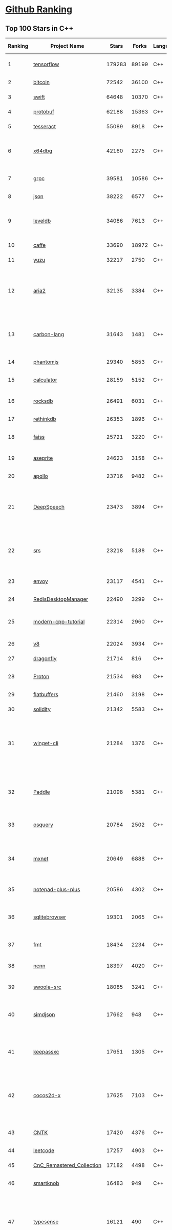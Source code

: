 [Github Ranking](../README.md)
==========

## Top 100 Stars in C\+\+

| Ranking | Project Name | Stars | Forks | Language | Open Issues | Description | Last Commit |
| ------- | ------------ | ----- | ----- | -------- | ----------- | ----------- | ----------- |
| 1 | [tensorflow](https://github.com/tensorflow/tensorflow) | 179283 | 89199 | C++ | 1938 | An Open Source Machine Learning Framework for Everyone | 2023-12-08T02:53:11Z |
| 2 | [bitcoin](https://github.com/bitcoin/bitcoin) | 72542 | 36100 | C++ | 354 | Bitcoin Core integration/staging tree | 2023-12-08T00:52:37Z |
| 3 | [swift](https://github.com/apple/swift) | 64648 | 10370 | C++ | 6173 | The Swift Programming Language | 2023-12-08T02:26:53Z |
| 4 | [protobuf](https://github.com/protocolbuffers/protobuf) | 62188 | 15363 | C++ | 781 | Protocol Buffers - Google's data interchange format | 2023-12-08T01:15:46Z |
| 5 | [tesseract](https://github.com/tesseract-ocr/tesseract) | 55089 | 8918 | C++ | 392 | Tesseract Open Source OCR Engine (main repository) | 2023-12-06T10:07:50Z |
| 6 | [x64dbg](https://github.com/x64dbg/x64dbg) | 42160 | 2275 | C++ | 567 | An open-source user mode debugger for Windows. Optimized for reverse engineering and malware analysis. | 2023-12-04T16:46:01Z |
| 7 | [grpc](https://github.com/grpc/grpc) | 39581 | 10586 | C++ | 590 | The C based gRPC (C++, Python, Ruby, Objective-C, PHP, C#) | 2023-12-08T02:19:25Z |
| 8 | [json](https://github.com/nlohmann/json) | 38222 | 6577 | C++ | 62 | JSON for Modern C++ | 2023-12-06T19:51:04Z |
| 9 | [leveldb](https://github.com/google/leveldb) | 34086 | 7613 | C++ | 202 | LevelDB is a fast key-value storage library written at Google that provides an ordered mapping from string keys to string values. | 2023-12-06T21:15:06Z |
| 10 | [caffe](https://github.com/BVLC/caffe) | 33690 | 18972 | C++ | 897 | Caffe: a fast open framework for deep learning. | 2023-11-22T06:10:02Z |
| 11 | [yuzu](https://github.com/yuzu-emu/yuzu) | 32217 | 2750 | C++ | 1551 | Nintendo Switch emulator | 2023-12-07T23:11:16Z |
| 12 | [aria2](https://github.com/aria2/aria2) | 32135 | 3384 | C++ | 994 | aria2 is a lightweight multi-protocol & multi-source, cross platform download utility operated in command-line. It supports HTTP/HTTPS, FTP, SFTP, BitTorrent and Metalink. | 2023-11-15T12:10:36Z |
| 13 | [carbon-lang](https://github.com/carbon-language/carbon-lang) | 31643 | 1481 | C++ | 134 | Carbon Language's main repository: documents, design, implementation, and related tools. (NOTE: Carbon Language is experimental; see README) | 2023-12-08T02:57:20Z |
| 14 | [phantomjs](https://github.com/ariya/phantomjs) | 29340 | 5853 | C++ | 14 | Scriptable Headless Browser | 2022-11-26T19:43:12Z |
| 15 | [calculator](https://github.com/microsoft/calculator) | 28159 | 5152 | C++ | 298 | Windows Calculator: A simple yet powerful calculator that ships with Windows | 2023-12-05T14:24:52Z |
| 16 | [rocksdb](https://github.com/facebook/rocksdb) | 26491 | 6031 | C++ | 561 | A library that provides an embeddable, persistent key-value store for fast storage. | 2023-12-08T02:57:44Z |
| 17 | [rethinkdb](https://github.com/rethinkdb/rethinkdb) | 26353 | 1896 | C++ | 1343 | The open-source database for the realtime web. | 2023-12-06T22:33:41Z |
| 18 | [faiss](https://github.com/facebookresearch/faiss) | 25721 | 3220 | C++ | 378 | A library for efficient similarity search and clustering of dense vectors. | 2023-12-08T00:10:25Z |
| 19 | [aseprite](https://github.com/aseprite/aseprite) | 24623 | 3158 | C++ | 1443 | Animated sprite editor & pixel art tool (Windows, macOS, Linux) | 2023-12-07T22:59:55Z |
| 20 | [apollo](https://github.com/ApolloAuto/apollo) | 23716 | 9482 | C++ | 644 | An open autonomous driving platform | 2023-12-07T01:13:46Z |
| 21 | [DeepSpeech](https://github.com/mozilla/DeepSpeech) | 23473 | 3894 | C++ | 116 | DeepSpeech is an open source embedded (offline, on-device) speech-to-text engine which can run in real time on devices ranging from a Raspberry Pi 4 to high power GPU servers. | 2023-09-16T05:37:11Z |
| 22 | [srs](https://github.com/ossrs/srs) | 23218 | 5188 | C++ | 166 | SRS is a simple, high-efficiency, real-time video server supporting RTMP, WebRTC, HLS, HTTP-FLV, SRT, MPEG-DASH, and GB28181. | 2023-12-07T06:19:47Z |
| 23 | [envoy](https://github.com/envoyproxy/envoy) | 23117 | 4541 | C++ | 1475 | Cloud-native high-performance edge/middle/service proxy | 2023-12-08T02:37:53Z |
| 24 | [RedisDesktopManager](https://github.com/RedisInsight/RedisDesktopManager) | 22490 | 3299 | C++ | 51 | None | 2023-04-18T08:47:29Z |
| 25 | [modern-cpp-tutorial](https://github.com/changkun/modern-cpp-tutorial) | 22314 | 2960 | C++ | 8 | 📚 Modern C++ Tutorial: C++11/14/17/20 On the Fly \| https://changkun.de/modern-cpp/ | 2023-10-30T09:48:11Z |
| 26 | [v8](https://github.com/v8/v8) | 22024 | 3934 | C++ | 0 | The official mirror of the V8 Git repository | 2023-10-28T13:26:41Z |
| 27 | [dragonfly](https://github.com/dragonflydb/dragonfly) | 21714 | 816 | C++ | 116 | A modern replacement for Redis and Memcached | 2023-12-08T02:17:24Z |
| 28 | [Proton](https://github.com/ValveSoftware/Proton) | 21534 | 983 | C++ | 4019 | Compatibility tool for Steam Play based on Wine and additional components | 2023-12-07T16:52:29Z |
| 29 | [flatbuffers](https://github.com/google/flatbuffers) | 21460 | 3198 | C++ | 119 | FlatBuffers: Memory Efficient Serialization Library | 2023-12-07T18:37:32Z |
| 30 | [solidity](https://github.com/ethereum/solidity) | 21342 | 5583 | C++ | 373 | Solidity, the Smart Contract Programming Language | 2023-12-07T20:42:58Z |
| 31 | [winget-cli](https://github.com/microsoft/winget-cli) | 21284 | 1376 | C++ | 846 | WinGet is the Windows Package Manager. This project includes a CLI (Command Line Interface), PowerShell modules, and a COM (Component Object Model) API (Application Programming Interface). | 2023-12-07T23:30:10Z |
| 32 | [Paddle](https://github.com/PaddlePaddle/Paddle) | 21098 | 5381 | C++ | 1068 | PArallel Distributed Deep LEarning: Machine Learning Framework from Industrial Practice （『飞桨』核心框架，深度学习&机器学习高性能单机、分布式训练和跨平台部署） | 2023-12-08T03:00:25Z |
| 33 | [osquery](https://github.com/osquery/osquery) | 20784 | 2502 | C++ | 577 | SQL powered operating system instrumentation, monitoring, and analytics. | 2023-12-07T23:14:07Z |
| 34 | [mxnet](https://github.com/apache/mxnet) | 20649 | 6888 | C++ | 1805 | Lightweight, Portable, Flexible Distributed/Mobile Deep Learning with Dynamic, Mutation-aware Dataflow Dep Scheduler; for Python, R, Julia, Scala, Go, Javascript and more | 2023-10-25T21:28:33Z |
| 35 | [notepad-plus-plus](https://github.com/notepad-plus-plus/notepad-plus-plus) | 20586 | 4302 | C++ | 2163 | Notepad++ official repository | 2023-12-07T22:23:56Z |
| 36 | [sqlitebrowser](https://github.com/sqlitebrowser/sqlitebrowser) | 19301 | 2065 | C++ | 636 | Official home of the DB Browser for SQLite (DB4S) project. Previously known as "SQLite Database Browser" and "Database Browser for SQLite". Website at:  | 2023-12-06T02:25:42Z |
| 37 | [fmt](https://github.com/fmtlib/fmt) | 18434 | 2234 | C++ | 11 | A modern formatting library | 2023-12-07T14:21:07Z |
| 38 | [ncnn](https://github.com/Tencent/ncnn) | 18397 | 4020 | C++ | 995 | ncnn is a high-performance neural network inference framework optimized for the mobile platform | 2023-12-07T03:39:55Z |
| 39 | [swoole-src](https://github.com/swoole/swoole-src) | 18085 | 3241 | C++ | 94 | 🚀 Coroutine-based concurrency library for PHP | 2023-12-08T00:11:59Z |
| 40 | [simdjson](https://github.com/simdjson/simdjson) | 17662 | 948 | C++ | 118 | Parsing gigabytes of JSON per second : used by Facebook/Meta Velox, the Node.js runtime, WatermelonDB, Apache Doris, Milvus, StarRocks | 2023-12-07T17:55:36Z |
| 41 | [keepassxc](https://github.com/keepassxreboot/keepassxc) | 17651 | 1305 | C++ | 584 | KeePassXC is a cross-platform community-driven port of the Windows application “Keepass Password Safe”. | 2023-12-06T20:14:38Z |
| 42 | [cocos2d-x](https://github.com/cocos2d/cocos2d-x) | 17625 | 7103 | C++ | 1405 | Cocos2d-x is a suite of open-source, cross-platform, game-development tools utilized by millions of developers across the globe. Its core has evolved to serve as the foundation for Cocos Creator 1.x & 2.x. | 2023-09-13T13:54:04Z |
| 43 | [CNTK](https://github.com/microsoft/CNTK) | 17420 | 4376 | C++ | 750 | Microsoft Cognitive Toolkit (CNTK), an open source deep-learning toolkit | 2023-03-11T07:31:35Z |
| 44 | [leetcode](https://github.com/haoel/leetcode) | 17257 | 4903 | C++ | 23 | LeetCode Problems' Solutions  | 2023-11-08T14:32:06Z |
| 45 | [CnC_Remastered_Collection](https://github.com/electronicarts/CnC_Remastered_Collection) | 17182 | 4498 | C++ | 75 | None | 2022-12-08T11:20:03Z |
| 46 | [smartknob](https://github.com/scottbez1/smartknob) | 16483 | 949 | C++ | 49 | Haptic input knob with software-defined endstops and virtual detents | 2023-11-14T06:42:44Z |
| 47 | [typesense](https://github.com/typesense/typesense) | 16121 | 490 | C++ | 428 | Open Source alternative to Algolia + Pinecone and an Easier-to-Use alternative to ElasticSearch ⚡ 🔍 ✨ Fast, typo tolerant, in-memory fuzzy Search Engine for building delightful search experiences | 2023-12-07T05:25:01Z |
| 48 | [FreeCAD](https://github.com/FreeCAD/FreeCAD) | 15916 | 3546 | C++ | 1086 | This is the official source code of FreeCAD, a free and opensource multiplatform 3D parametric modeler. | 2023-12-08T01:56:29Z |
| 49 | [react-native-windows](https://github.com/microsoft/react-native-windows) | 15731 | 1151 | C++ | 527 | A framework for building native Windows apps with React. | 2023-12-08T02:05:56Z |
| 50 | [brpc](https://github.com/apache/brpc) | 15497 | 3829 | C++ | 307 | brpc is an Industrial-grade RPC framework using C++ Language, which is often used in high performance system such as Search, Storage, Machine learning, Advertisement, Recommendation etc. "brpc" means "better RPC". | 2023-12-06T08:48:28Z |
| 51 | [brpc](https://github.com/apache/brpc) | 15497 | 3829 | C++ | 307 | brpc is an Industrial-grade RPC framework using C++ Language, which is often used in high performance system such as Search, Storage, Machine learning, Advertisement, Recommendation etc. "brpc" means "better RPC". | 2023-12-06T08:48:28Z |
| 52 | [Marlin](https://github.com/MarlinFirmware/Marlin) | 15456 | 18787 | C++ | 669 | Marlin is an optimized firmware for RepRap 3D printers based on the Arduino platform. Many commercial 3D printers come with Marlin installed. Check with your vendor if you need source code for your specific machine. | 2023-12-07T20:05:41Z |
| 53 | [AirSim](https://github.com/microsoft/AirSim) | 15391 | 4405 | C++ | 611 | Open source simulator for autonomous vehicles built on Unreal Engine / Unity, from Microsoft AI & Research | 2023-11-06T16:50:15Z |
| 54 | [BackgroundMusic](https://github.com/kyleneideck/BackgroundMusic) | 14439 | 656 | C++ | 443 | Background Music, a macOS audio utility: automatically pause your music, set individual apps' volumes and record system audio. | 2022-11-27T05:01:20Z |
| 55 | [cutter](https://github.com/rizinorg/cutter) | 14298 | 1110 | C++ | 472 | Free and Open Source Reverse Engineering Platform powered by rizin | 2023-12-04T23:28:39Z |
| 56 | [btop](https://github.com/aristocratos/btop) | 14179 | 467 | C++ | 196 | A monitor of resources | 2023-12-07T20:42:18Z |
| 57 | [USTC-Course](https://github.com/USTC-Resource/USTC-Course) | 14111 | 3501 | C++ | 0 | :heart:中国科学技术大学课程资源 | 2022-07-04T13:12:06Z |
| 58 | [LocalAI](https://github.com/mudler/LocalAI) | 14048 | 1221 | C++ | 177 | :robot: The free, Open Source OpenAI alternative. Self-hosted, community-driven and local-first. Drop-in replacement for OpenAI running on consumer-grade hardware. No GPU required. Runs ggml, gguf, GPTQ, onnx, TF compatible models: llama, llama2, rwkv, whisper, vicuna, koala, cerebras, falcon, dolly, starcoder, and many others | 2023-12-08T00:50:24Z |
| 59 | [IoT-For-Beginners](https://github.com/microsoft/IoT-For-Beginners) | 14009 | 2137 | C++ | 39 | 12 Weeks, 24 Lessons, IoT for All! | 2023-11-30T14:34:27Z |
| 60 | [Sourcetrail](https://github.com/CoatiSoftware/Sourcetrail) | 13886 | 1302 | C++ | 356 | Sourcetrail - free and open-source interactive source explorer | 2021-12-13T18:24:17Z |
| 61 | [muduo](https://github.com/chenshuo/muduo) | 13811 | 5133 | C++ | 27 | Event-driven network library for multi-threaded Linux server in C++11 | 2023-12-02T04:16:22Z |
| 62 | [bgfx](https://github.com/bkaradzic/bgfx) | 13732 | 1886 | C++ | 266 | Cross-platform, graphics API agnostic, "Bring Your Own Engine/Framework" style rendering library. | 2023-12-07T08:14:37Z |
| 63 | [codon](https://github.com/exaloop/codon) | 13494 | 489 | C++ | 166 | A high-performance, zero-overhead, extensible Python compiler using LLVM | 2023-12-07T20:54:01Z |
| 64 | [cosmos](https://github.com/OpenGenus/cosmos) | 13445 | 3726 | C++ | 1027 | World's largest Contributor driven code dataset \| Used in Quark Search Engine, @OpenGenus IQ, OpenGenus Visual Project | 2023-11-10T17:57:14Z |
| 65 | [foundationdb](https://github.com/apple/foundationdb) | 13416 | 1286 | C++ | 708 | FoundationDB - the open source, distributed, transactional key-value store | 2023-12-08T00:10:12Z |
| 66 | [duckdb](https://github.com/duckdb/duckdb) | 13310 | 1226 | C++ | 224 | DuckDB is an in-process SQL OLAP Database Management System | 2023-12-07T21:33:44Z |
| 67 | [arangodb](https://github.com/arangodb/arangodb) | 13188 | 838 | C++ | 713 | 🥑 ArangoDB is a native multi-model database with flexible data models for documents, graphs, and key-values. Build high performance applications using a convenient SQL-like query language or JavaScript extensions. | 2023-12-07T23:42:16Z |
| 68 | [polybar](https://github.com/polybar/polybar) | 13124 | 632 | C++ | 136 | A fast and easy-to-use status bar | 2023-12-04T01:04:59Z |
| 69 | [Atmosphere](https://github.com/Atmosphere-NX/Atmosphere) | 12937 | 1148 | C++ | 38 | Atmosphère is a work-in-progress customized firmware for the Nintendo Switch. | 2023-12-06T03:23:49Z |
| 70 | [WLED](https://github.com/Aircoookie/WLED) | 12849 | 2651 | C++ | 302 | Control WS2812B and many more types of digital RGB LEDs with an ESP8266 or ESP32 over WiFi! | 2023-12-07T21:12:23Z |
| 71 | [arrow](https://github.com/apache/arrow) | 12845 | 3148 | C++ | 3834 | Apache Arrow is a multi-language toolbox for accelerated data interchange and in-memory processing | 2023-12-08T01:13:49Z |
| 72 | [ceph](https://github.com/ceph/ceph) | 12643 | 6030 | C++ | 0 | Ceph is a distributed object, block, and file storage platform  | 2023-12-08T02:33:01Z |
| 73 | [upx](https://github.com/upx/upx) | 12597 | 1258 | C++ | 27 | UPX - the Ultimate Packer for eXecutables | 2023-12-02T00:58:24Z |
| 74 | [mold](https://github.com/rui314/mold) | 12408 | 419 | C++ | 134 | Mold: A Modern Linker 🦠 | 2023-12-07T00:45:41Z |
| 75 | [annoy](https://github.com/spotify/annoy) | 12236 | 1165 | C++ | 49 | Approximate Nearest Neighbors in C++/Python optimized for memory usage and loading/saving to disk | 2023-08-20T17:38:53Z |
| 76 | [watchman](https://github.com/facebook/watchman) | 12028 | 1000 | C++ | 167 | Watches files and records, or triggers actions, when they change.  | 2023-12-07T17:42:00Z |
| 77 | [mosh](https://github.com/mobile-shell/mosh) | 11975 | 736 | C++ | 145 | Mobile Shell | 2023-09-28T00:28:50Z |
| 78 | [arduino-esp32](https://github.com/espressif/arduino-esp32) | 11701 | 7049 | C++ | 465 | Arduino core for the ESP32 | 2023-12-07T10:26:24Z |
| 79 | [scylladb](https://github.com/scylladb/scylladb) | 11608 | 1138 | C++ | 2529 | NoSQL data store using the seastar framework, compatible with Apache Cassandra | 2023-12-07T23:33:44Z |
| 80 | [dolphin](https://github.com/dolphin-emu/dolphin) | 11197 | 2431 | C++ | 0 | Dolphin is a GameCube / Wii emulator, allowing you to play games for these two platforms on PC with improvements. | 2023-12-08T01:12:31Z |
| 81 | [onnxruntime](https://github.com/microsoft/onnxruntime) | 11174 | 2419 | C++ | 1782 | ONNX Runtime: cross-platform, high performance ML inferencing and training accelerator | 2023-12-08T03:00:12Z |
| 82 | [Waifu2x-Extension-GUI](https://github.com/AaronFeng753/Waifu2x-Extension-GUI) | 11172 | 822 | C++ | 60 | Video, Image and GIF upscale/enlarge(Super-Resolution) and Video frame interpolation. Achieved with Waifu2x,  Real-ESRGAN, Real-CUGAN, RTX Video Super Resolution VSR, SRMD, RealSR, Anime4K, RIFE, IFRNet, CAIN, DAIN,  and ACNet. | 2023-12-02T11:40:45Z |
| 83 | [turicreate](https://github.com/apple/turicreate) | 11122 | 1157 | C++ | 502 | Turi Create simplifies the development of custom machine learning models. | 2023-11-01T06:14:06Z |
| 84 | [vnote](https://github.com/vnotex/vnote) | 11056 | 1160 | C++ | 608 | A pleasant note-taking platform. | 2023-11-22T15:09:51Z |
| 85 | [dxvk](https://github.com/doitsujin/dxvk) | 11053 | 726 | C++ | 220 | Vulkan-based implementation of D3D9, D3D10 and D3D11 for Linux / Wine | 2023-12-07T18:59:02Z |
| 86 | [subconverter](https://github.com/tindy2013/subconverter) | 10960 | 2318 | C++ | 125 | Utility to convert between various subscription format | 2023-12-06T07:54:07Z |
| 87 | [openalpr](https://github.com/openalpr/openalpr) | 10828 | 2499 | C++ | 488 | Automatic License Plate Recognition library | 2023-05-25T21:20:55Z |
| 88 | [capnproto](https://github.com/capnproto/capnproto) | 10763 | 889 | C++ | 157 | Cap'n Proto serialization/RPC system - core tools and C++ library | 2023-12-07T21:17:31Z |
| 89 | [sonic-pi](https://github.com/sonic-pi-net/sonic-pi) | 10300 | 912 | C++ | 199 | Code. Music. Live. | 2023-11-23T17:05:10Z |
| 90 | [tiled](https://github.com/mapeditor/tiled) | 10259 | 1700 | C++ | 642 | Flexible level editor | 2023-12-02T15:29:18Z |
| 91 | [thrift](https://github.com/apache/thrift) | 10006 | 4004 | C++ | 0 | Apache Thrift | 2023-12-07T17:03:57Z |
| 92 | [carla](https://github.com/carla-simulator/carla) | 9962 | 3171 | C++ | 945 | Open-source simulator for autonomous driving research. | 2023-12-07T13:39:19Z |
| 93 | [Open3D](https://github.com/isl-org/Open3D) | 9817 | 2117 | C++ | 964 | Open3D: A Modern Library for 3D Data Processing | 2023-12-08T02:24:48Z |
| 94 | [assimp](https://github.com/assimp/assimp) | 9780 | 2766 | C++ | 681 | The official Open-Asset-Importer-Library Repository. Loads 40+ 3D-file-formats into one unified and clean data structure.  | 2023-12-07T15:46:51Z |
| 95 | [mysql-server](https://github.com/mysql/mysql-server) | 9748 | 3644 | C++ | 0 | MySQL Server, the world's most popular open source database, and MySQL Cluster, a real-time, open source transactional database. | 2023-11-15T15:38:35Z |
| 96 | [ppsspp](https://github.com/hrydgard/ppsspp) | 9721 | 2081 | C++ | 1086 | A PSP emulator for Android, Windows, Mac and Linux, written in C++. Want to contribute? Join us on Discord at https://discord.gg/5NJB6dD or just send pull requests / issues. For discussion use the forums at forums.ppsspp.org. | 2023-12-07T17:05:19Z |
| 97 | [ndk-samples](https://github.com/android/ndk-samples) | 9709 | 4177 | C++ | 72 | Android NDK samples with Android Studio | 2023-12-05T15:25:12Z |
| 98 | [Tars](https://github.com/TarsCloud/Tars) | 9709 | 2115 | C++ | 45 | Tars is a high-performance RPC framework based on name service and Tars protocol, also integrated administration platform, and implemented hosting-service via flexible schedule. | 2023-11-06T06:47:41Z |
| 99 | [nebula](https://github.com/vesoft-inc/nebula) | 9705 | 1135 | C++ | 482 |   A distributed, fast open-source graph database featuring horizontal scalability and high availability | 2023-12-06T12:42:31Z |
| 100 | [minetest](https://github.com/minetest/minetest) | 9641 | 1910 | C++ | 1111 | Minetest is an open source voxel game engine with easy modding and game creation | 2023-12-08T03:00:07Z |

